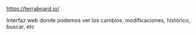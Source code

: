 https://terraboard.io/

Interfaz web donde podemos ver los cambios, modificaciones, histórico, buscar, etc

